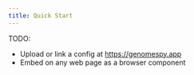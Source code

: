 ```yaml
---
title: Quick Start
---
```


TODO:

* Upload or link a config at https://genomespy.app
* Embed on any web page as a browser component
